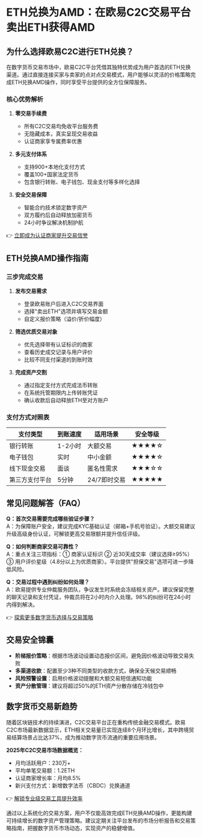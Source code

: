 # ETH兑换为AMD：在欧易C2C交易平台卖出ETH获得AMD

## 为什么选择欧易C2C进行ETH兑换？

在数字货币交易市场中，欧易C2C平台凭借其独特优势成为用户首选的ETH兑换渠道。通过直接连接买家与卖家的点对点交易模式，用户能够以灵活的价格策略完成ETH兑换AMD操作，同时享受平台提供的全方位保障服务。

### 核心优势解析

1. **零交易手续费**
   - 所有C2C交易均免收平台服务费
   - 无隐藏成本，真实呈现交易收益
   - 认证商家享专属费率优惠

2. **多元支付体系**
   - 支持900+本地化支付方式
   - 覆盖100+国家法定货币
   - 包含银行转账、电子钱包、现金支付等多样化选择

3. **安全交易保障**
   - 智能合约技术锁定数字资产
   - 双方履约后自动释放加密货币
   - 24小时争议解决机制护航

👉 [立即成为认证商家提升交易信誉](https://bit.ly/okx_welcome)

## ETH兑换AMD操作指南

### 三步完成交易
1. **发布交易需求**
   - 登录欧易账户后进入C2C交易界面
   - 选择"卖出ETH"选项并填写交易金额
   - 自定义报价策略（溢价/折价幅度）

2. **筛选优质交易对象**
   - 优先选择带有认证标识的商家
   - 查看历史成交记录与用户评价
   - 比较不同支付渠道的到账时效

3. **完成资产交割**
   - 通过指定支付方式完成法币转账
   - 在系统托管期限内上传转账凭证
   - 确认收款后自动释放ETH至对方账户

### 支付方式对照表

| 支付类型       | 到账速度 | 适用场景                | 安全等级 |
|----------------|----------|-------------------------|----------|
| 银行转账       | 1-2小时  | 大额交易                | ★★★★☆    |
| 电子钱包       | 实时     | 中小金额                | ★★★★☆    |
| 线下现金交易   | 面谈     | 匿名性需求              | ★★★☆☆    |
| 第三方支付平台 | 5分钟    | 24/7即时交易            | ★★★★★    |

## 常见问题解答（FAQ）

**Q：首次交易需要完成哪些验证步骤？**  
A：为保障账户安全，建议完成KYC基础认证（邮箱+手机号验证）。大额交易建议升级高级身份认证，可解锁更高交易限额并提升信任评级。

**Q：如何判断商家交易可靠性？**  
A：重点关注三项指标：① 商家认证标识 ② 近30天成交率（建议选择≥95%）③ 用户评价星级（4.8分以上为优质商家）。平台提供"担保交易"选项可进一步降低风险。

**Q：交易过程中遇到纠纷如何处理？**  
A：欧易提供专业仲裁服务团队，争议发生时系统会冻结相关资产。建议保留完整的聊天记录和支付凭证，仲裁员将在2小时内介入处理。98%的纠纷可在24小时内得到解决。

👉 [探索更多数字货币选择与交易策略](https://bit.ly/okx_welcome)

## 交易安全锦囊

- **阶梯报价策略**：根据市场波动设置动态报价区间，避免因价格波动导致交易失败
- **多渠道收款**：配置至少3种不同类型的收款方式，确保全天候交易顺畅
- **风险预警设置**：启用价格波动提醒和大额交易短信通知功能
- **资产分散管理**：建议将超过50%的ETH资产分散存储在冷钱包中

## 数字货币交易新趋势

随着区块链技术的持续演进，C2C交易平台正在重构传统金融交易模式。欧易C2C市场最新数据显示，ETH相关交易量已实现连续8个月环比增长，其中跨境贸易结算场景占比达37%，成为推动数字货币流通的重要应用场景。

**2025年C2C交易市场数据概览：**
- 月均活跃用户：230万+
- 平均单笔交易额：1.2ETH
- 认证商家增长率：月均8.5%
- 新兴支付方式：新增数字法币（CBDC）兑换通道

👉 [解锁专业级交易工具提升效率](https://bit.ly/okx_welcome)

通过以上系统化的交易方案，用户不仅能高效完成ETH兑换AMD操作，更能构建可持续增长的数字资产管理策略。建议定期关注平台发布的市场分析报告和交易策略指南，把握数字货币市场动态，实现资产的稳健增值。